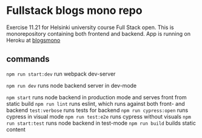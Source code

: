 # Fullstack blogs mono repo
Exercise 11.21 for Helsinki university course Full Stack open. This is monorepository containing both frontend and backend.
App is running on Heroku at [blogsmono](https://blogsmono.herokuapp.com)

## commands

```npm run start:dev``` run webpack dev-server

```npm run dev``` runs node backend server in dev-mode

```npm start``` runs node backend in production mode and serves front from static build
```npm run lint``` runs eslint, which runs against both front- and backend
```test:verbose``` runs tests for backend
```npm run cypress:open``` runs cypress in visual mode
```npm run test:e2e``` runs cypress without visuals
```npm run start:test``` runs node backend in test-mode
```npm run build``` builds static content
